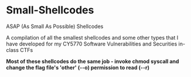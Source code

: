 # Small-Shellcodes
ASAP (As Small As Possible) Shellcodes

A compilation of all the smallest shellcodes and some other types that I have developed for my CY5770 Software Vulnerabilities and Securities in-class CTFs

**Most of these shellcodes do the same job - invoke chmod syscall and change the flag file's 'other' (--o) permission to read (--r)**
